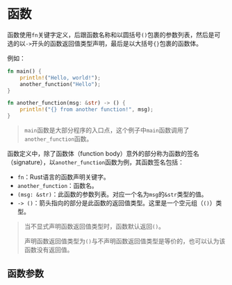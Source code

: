 # 函数

函数使用`fn`关键字定义，后跟函数名称和以圆括号`()`包裹的参数列表，然后是可选的以`->`开头的函数返回值类型声明，最后是以大括号`{}`包裹的函数体。

例如：

```rust
fn main() {
    println!("Hello, world!");
    another_function("Hello");
}

fn another_function(msg: &str) -> () {
    println!("{} from another function!", msg);
}
```

> `main`函数是大部分程序的入口点，这个例子中`main`函数调用了`another_function`函数。

函数定义中，除了函数体（function body）意外的部分称为函数的签名（signature），以`another_function`函数为例，其函数签名包括：

- `fn`：Rust语言的函数声明关键字。
- `another_function`：函数名。
- `(msg: &str)`：此函数的参数列表。对应一个名为`msg`的`&str`类型的值。
- `-> ()`：箭头指向的部分是此函数的返回值类型。这里是一个空元组（`()`）类型。

> 当不显式声明函数返回值类型时，函数默认返回`()`。
>
> 声明函数返回值类型为`()`与不声明函数返回值类型是等价的，也可以认为该函数没有返回值。

## 函数参数

